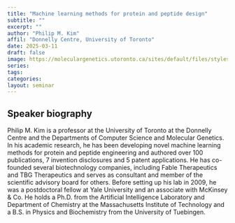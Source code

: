 ```yaml
---
title: "Machine learning methods for protein and peptide design"
subtitle: ""
excerpt: ""
author: "Philip M. Kim"
affil: "Donnelly Centre, University of Toronto"
date: 2025-03-11
draft: false
image: https://moleculargenetics.utoronto.ca/sites/default/files/styles/square_1_1_900/public/assets/faculty/image/d-n-21.webp
series:
tags:
categories:
layout: seminar
---
```


## Speaker biography

Philip M. Kim is a professor at the University of Toronto at the Donnelly Centre and the Departments of Computer Science and Molecular Genetics. In his academic research, he has been developing novel machine learning methods for protein and peptide engineering and authored over 100 publications, 7 invention disclosures and 5 patent applications. He has co-founded several biotechnology companies, including Fable Therapeutics and TBG Therapeutics and serves as consultant and member of the scientific advisory board for others. Before setting up his lab in 2009, he was a postdoctoral fellow at Yale University and an associate with McKinsey & Co. He holds a Ph.D. from the Artificial Intelligence Laboratory and Department of Chemistry at the Massachusetts Institute of Technology and a B.S. in Physics and Biochemistry from the University of Tuebingen.
